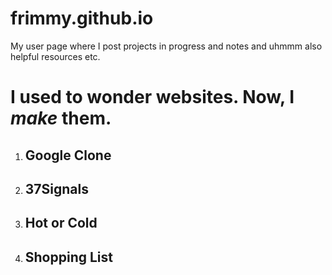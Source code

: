frimmy.github.io
================

My user page where I post projects in progress and notes and uhmmm also helpful resources etc.

# I used to wonder websites. Now, I _make_ them.

1. ## Google Clone



2. ## 37Signals

3. ## Hot or Cold

4. ## Shopping List
    
